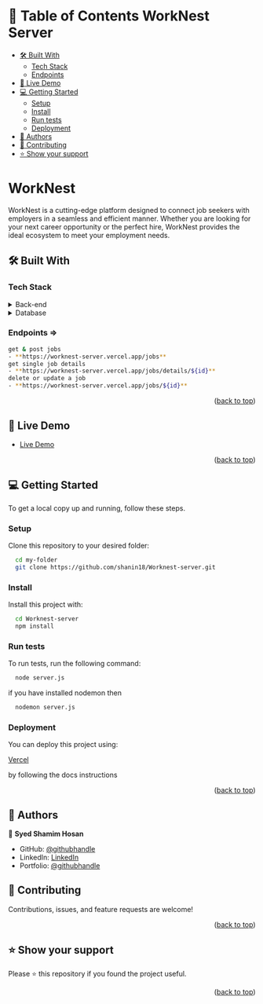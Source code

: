 <a name="readme-top"></a>

<!-- TABLE OF CONTENTS -->

# 📗 Table of Contents <a name="about-project">WorkNest Server</a>

  - [🛠 Built With ](#-built-with-)
    - [Tech Stack ](#tech-stack-)
    - [Endpoints ](#endpoints-)
  - [🚀 Live Demo ](#-live-demo-)
  - [💻 Getting Started ](#-getting-started-)
    - [Setup](#setup)
    - [Install](#install)
    - [Run tests](#run-tests)
    - [Deployment](#deployment)
  - [👥 Authors ](#-authors-)
  - [🤝 Contributing ](#-contributing-)
  - [⭐️ Show your support ](#️-show-your-support-)
  <!-- PROJECT DESCRIPTION -->

# WorkNest <a name="about-project"></a>

WorkNest is a cutting-edge platform designed to connect job seekers with employers in a seamless and efficient manner. Whether you are looking for your next career opportunity or the perfect hire, WorkNest provides the ideal ecosystem to meet your employment needs.

## 🛠 Built With <a name="built-with"></a>

### Tech Stack <a name="tech-stack"></a>

<details>
  <summary>Back-end</summary>
  <ul>
    <li><a href="https://expressjs.com/">Express JS</a></li>
  </ul>
</details>

<details>
<summary>Database</summary>
  <ul>
    <li><a href="https://www.mongodb.com/">MongoDB</a></li>
  </ul>
</details>

<!-- Features -->

### Endpoints => <a name="endpoints"></a>
```sh
get & post jobs
- **https://worknest-server.vercel.app/jobs**
get single job details
- **https://worknest-server.vercel.app/jobs/details/${id}**
delete or update a job
- **https://worknest-server.vercel.app/jobs/${id}**
```

<p align="right">(<a href="#readme-top">back to top</a>)</p>

## 🚀 Live Demo <a name="live-demo"></a>

- <a href="https://worknest-server.vercel.app/">Live Demo</a>

<p align="right">(<a href="#readme-top">back to top</a>)</p>

<!-- GETTING STARTED -->

## 💻 Getting Started <a name="getting-started"></a>

To get a local copy up and running, follow these steps.

### Setup

Clone this repository to your desired folder:

```sh
  cd my-folder
  git clone https://github.com/shanin18/Worknest-server.git
```

### Install

Install this project with:

```sh
  cd Worknest-server
  npm install
```

### Run tests

To run tests, run the following command:

```sh
  node server.js
```

if you have installed nodemon then

```sh
  nodemon server.js
```

### Deployment

You can deploy this project using:

<a href="https://vercel.com">Vercel</a>

by following the docs instructions

<p align="right">(<a href="#readme-top">back to top</a>)</p>

## 👥 Authors <a name="authors"></a>

👤 **Syed Shamim Hosan**

- GitHub: [@githubhandle](https://github.com/shanin18)
- LinkedIn: [LinkedIn](https://www.linkedin.com/in/syed-shamim-hosan/)
- Portfolio: [@githubhandle](https://jovial-dieffenbachia-a9caa5.netlify.app/)

## 🤝 Contributing <a name="contributing"></a>

Contributions, issues, and feature requests are welcome!

<p align="right">(<a href="#readme-top">back to top</a>)</p>

## ⭐️ Show your support <a name="support"></a>

Please ⭐️ this repository if you found the project useful.

<p align="right">(<a href="#readme-top">back to top</a>)</p>
